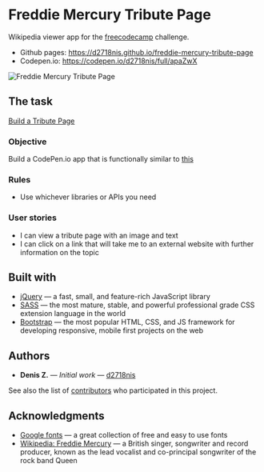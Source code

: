 Freddie Mercury Tribute Page
==========
Wikipedia viewer app for the [freecodecamp](https://www.freecodecamp.com) challenge.
* Github pages: https://d2718nis.github.io/freddie-mercury-tribute-page
* Codepen.io: https://codepen.io/d2718nis/full/apaZwX

![Freddie Mercury Tribute Page](https://d2718nis.github.io/img/portfolio1.png "Freddie Mercury Tribute Page")


The task
----------
[Build a Tribute Page](https://www.freecodecamp.com/challenges/build-a-tribute-page)

### Objective
Build a CodePen.io app that is functionally similar to [this](https://codepen.io/FreeCodeCamp/full/NNvBQW)

### Rules
* Use whichever libraries or APIs you need

### User stories
* I can view a tribute page with an image and text
* I can click on a link that will take me to an external website with further information on the topic


Built with
----------
* [jQuery](https://jquery.com) &#8212; a fast, small, and feature-rich JavaScript library
* [SASS](http://sass-lang.com) &#8212; the most mature, stable, and powerful professional grade CSS extension
  language in the world
* [Bootstrap](http://getbootstrap.com) &#8212; the most popular HTML, CSS, and JS framework for developing
  responsive, mobile first projects on the web


Authors
----------
* **Denis Z.** &#8212; *Initial work* &#8212; [d2718nis](https://github.com/d2718nis)

See also the list of [contributors](https://github.com/d2718nis/freddie-mercury-tribute-page/contributors)
who participated in this project.


Acknowledgments
----------
* [Google fonts](https://fonts.google.com) &#8212; a great collection of free and easy to use fonts
* [Wikipedia: Freddie Mercury](https://en.wikipedia.org/wiki/Freddie_Mercury) &#8212; a British singer, 
songwriter and record producer, known as the lead vocalist and co-principal songwriter of the rock band Queen
